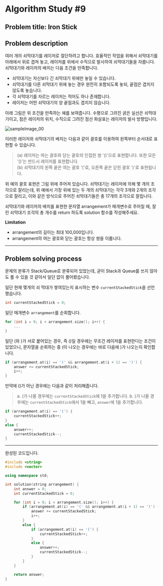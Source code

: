 # Algorithm Study #9

## Problem title: **Iron Stick**

## Problem description

여러 개의 쇠막대기를 레이저로 절단하려고 합니다. 효율적인 작업을 위해서 쇠막대기를 아래에서 위로 겹쳐 놓고, 레이저를 위에서 수직으로 발사하여 쇠막대기들을 자릅니다. 쇠막대기와 레이저의 배치는 다음 조건을 만족합니다.

- 쇠막대기는 자신보다 긴 쇠막대기 위에만 놓일 수 있습니다.
- 쇠막대기를 다른 쇠막대기 위에 놓는 경우 완전히 포함되도록 놓되, 끝점은 겹치지 않도록 놓습니다.
- 각 쇠막대기를 자르는 레이저는 적어도 하나 존재합니다.
- 레이저는 어떤 쇠막대기의 양 끝점과도 겹치지 않습니다.

아래 그림은 위 조건을 만족하는 예를 보여줍니다. 수평으로 그려진 굵은 실선은 쇠막대기이고, 점은 레이저의 위치, 수직으로 그려진 점선 화살표는 레이저의 발사 방향입니다.

![sampleImage_00](/Images/algorithmStudy_8_image_0.png)

이러한 레이저와 쇠막대기의 배치는 다음과 같이 괄호를 이용하여 왼쪽부터 순서대로 표현할 수 있습니다.

> (a) 레이저는 여는 괄호와 닫는 괄호의 인접한 쌍 '()'으로 표현합니다. 또한 모든 '()'는 반드시 레이저를 표현합니다.  
> (b) 쇠막대기의 왼쪽 끝은 여는 괄호 '('로, 오른쪽 끝은 닫힌 괄호 ')'로 표현됩니다.

위 예의 괄호 표현은 그림 위에 주어져 있습니다.
쇠막대기는 레이저에 의해 몇 개의 조각으로 잘리는데, 위 예에서 가장 위에 있는 두 개의 쇠막대기는 각각 3개와 2개의 조각으로 잘리고, 이와 같은 방식으로 주어진 쇠막대기들은 총 17개의 조각으로 잘립니다.

쇠막대기와 레이저의 배치를 표현한 문자열 arrangement가 매개변수로 주어질 때, 잘린 쇠막대기 조각의 총 개수를 return 하도록 solution 함수를 작성해주세요.

**Limitation**  
- arrangement의 길이는 최대 100,000입니다.
- arrangement의 여는 괄호와 닫는 괄호는 항상 쌍을 이룹니다.

***

## Problem solving process

문제의 분류가 Stack/Queue로 분류되어 있었는데, 굳이 Stack과 Queue를 쓰지 않아도 풀 수 있을 것 같아서 일단 없이 풀어봤습니다.

일단 현재 몇개의 쇠 막대가 쌓여있는지 표시하는 변수 ```currentStackedStick```을 선언했습니다.

``` cpp
int currentStackedStick = 0;
```

일단 매개변수 ```arrangement```를 순회합니다.

``` cpp
for (int i = 0; i < arrangement.size(); i++) {
    ...
}
```

일단 (와 )가 서로 붙어있는 경우, 즉 ()일 경우에는 무조건 레이저를 표현한다는 조건이 있었으니, 문자열을 순회하는 중 (이 나오는 경우에는 바로 다음에 )가 나오는지 확인합니다.

``` cpp
if (arrangement.at(i) == '(' && arrangement.at(i + 1) == ')') {
    answer += currentStackedStick;
    i++;
}
```

만약에 ()가 아닌 경우에는 다음과 같이 처리해줍니다.
> a. (가 나올 경우에는 ```currentStackedStick```에 1을 추가합니다.
> b. )가 나올 경우에는 ```currentStackedStick```에서 1을 빼고, ```answer```에 1을 추가합니다.

``` cpp
if (arrangement.at(i) == '(') {
    currentStackedStick++;
}
else {
    answer++;
    currentStackedStick--;
}
```

***

완성된 코드입니다.

``` cpp
#include <string>
#include <vector>

using namespace std;

int solution(string arrangement) {
    int answer = 0;
    int currentStackedStick = 0;

    for (int i = 0; i < arrangement.size(); i++) {
        if (arrangement.at(i) == '(' && arrangement.at(i + 1) == ')') {
            answer += currentStackedStick;
            i++;
        }
        else {
            if (arrangement.at(i) == '(') {
                currentStackedStick++;
            }
            else {
                answer++;
                currentStackedStick--;
            }
        }
    }

    return answer;
}
```